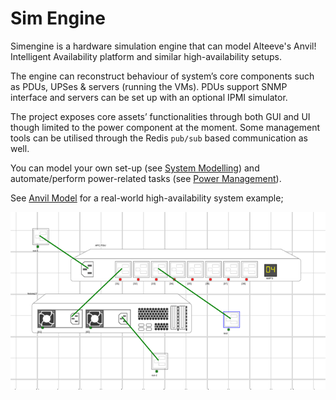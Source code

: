 # Sim Engine


Simengine is a hardware simulation engine that can model Alteeve's Anvil! Intelligent Availability platform and similar high-availability setups.

The engine can reconstruct behaviour of system’s core components such as PDUs, UPSes & servers (running the VMs). PDUs support SNMP interface and servers can be set up with an optional IPMI simulator.  

The project exposes core assets’ functionalities through both GUI and UI though limited to the power component at the moment. Some management tools can be utilised through the Redis `pub/sub` based communication as well.

You can model your own set-up (see [System Modelling](./System%20Modeling)) and automate/perform power-related tasks (see [Power Management](./Asset%20Management)).

See [Anvil Model](./Anvil%20Model) for a real-world high-availability system example;

![](./server.png)


